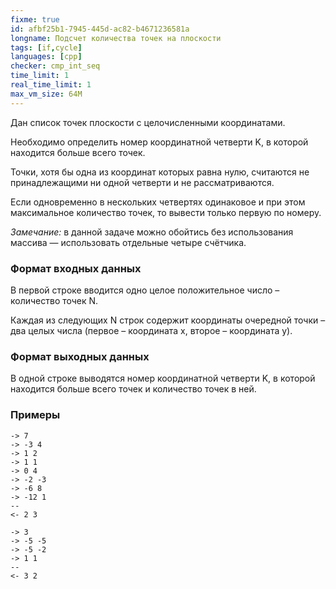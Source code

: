 ```yaml
---
fixme: true
id: afbf25b1-7945-445d-ac82-b4671236581a
longname: Подсчет количества точек на плоскости
tags: [if,cycle]
languages: [cpp]
checker: cmp_int_seq
time_limit: 1
real_time_limit: 1
max_vm_size: 64M
---
```



Дан список точек плоскости с целочисленными координатами.

Необходимо определить номер координатной четверти K, в которой находится больше всего точек.

Точки, хотя бы одна из координат которых равна нулю, считаются не принадлежащими ни одной четверти и не рассматриваются.

Если одновременно в нескольких четвертях одинаковое и при этом максимальное количество точек, то вывести только первую по номеру.

*Замечание:* в данной задаче можно обойтись без использования массива — использовать отдельные четыре счётчика.

### Формат входных данных

В первой строке вводится одно целое положительное число – количество точек N.

Каждая из следующих N строк содержит координаты очередной точки – два целых числа (первое – координата x, второе – координата y).

### Формат выходных данных

В одной строке выводятся номер координатной четверти K, в которой находится больше всего точек и количество точек в ней.

### Примеры

```
-> 7
-> -3 4
-> 1 2
-> 1 1
-> 0 4
-> -2 -3
-> -6 8
-> -12 1
--
<- 2 3
```

```
-> 3
-> -5 -5
-> -5 -2
-> 1 1
--
<- 3 2
```
